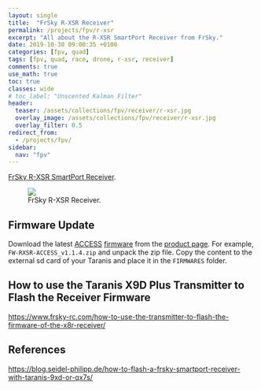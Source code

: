 ```yaml
---
layout: single
title:  "FrSky R-XSR Receiver"
permalink: /projects/fpv/r-xsr
excerpt: "All about the R-XSR SmartPort Receiver from FrSky."
date: 2019-10-30 09:00:35 +0100
categories: [fpv, quad]
tags: [fpv, quad, race, drone, r-xsr, receiver]
comments: true
use_math: true
toc: true
classes: wide
# toc_label: "Unscented Kalman Filter"
header:
  teaser: /assets/collections/fpv/receiver/r-xsr.jpg
  overlay_image: /assets/collections/fpv/receiver/r-xsr.jpg
  overlay_filter: 0.5
redirect_from:
  - /projects/fpv/
sidebar:
  nav: "fpv"
---
```


[FrSky R-XSR SmartPort Receiver](https://www.frsky-rc.com/product/r-xsr/). 




<figure>
    <a href="/assets/collections/fpv/receiver/r-xsr.jpg"><img src="/assets/collections/fpv/receiver/r-xsr.jpg"></a>
    <figcaption>FrSky R-XSR Receiver.</figcaption>
</figure>

## Firmware Update

Download the latest [ACCESS](/projects/fpv/glossar/#access) [firmware](/projects/fpv/glossar/#firmware) from the 
[product page](https://www.frsky-rc.com/r-xsr/). For example, `FW-RXSR-ACCESS_v1.1.4.zip` and unpack the zip file.
Copy the content to the external sd card of your Taranis and place it in the `FIRMWARES` folder.




## How to use the Taranis X9D Plus Transmitter to Flash the Receiver Firmware

https://www.frsky-rc.com/how-to-use-the-transmitter-to-flash-the-firmware-of-the-x8r-receiver/


## References

https://blog.seidel-philipp.de/how-to-flash-a-frsky-smartport-receiver-with-taranis-9xd-or-qx7s/
